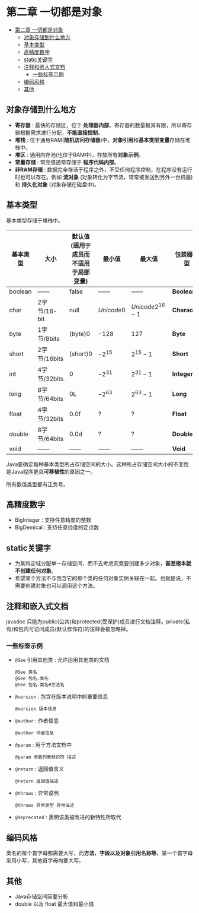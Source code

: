 # 第二章 一切都是对象

- [第二章 一切都是对象](#)
    - [对象存储到什么地方](#)
    - [基本类型](#)
    - [高精度数字](#)
    - [static关键字](#static)
    - [注释和嵌入式文档](#)
        - [一些标签示例](#)
    - [编码风格](#)
    - [其他](#)

## 对象存储到什么地方
- **寄存器** : 最快的存储区，位于 **处理器内部**。寄存器的数量极其有限，所以寄存器根据需求进行分配，**不能直接控制**。
- **堆栈** : 位于通用RAM(**随机访问存储器**)中，**对象引用**和**基本类型变量**存储在堆栈中。
- **堆区** : 通用内存池(也位于RAM中)，存放所有**对象示例**。
- **常量存储** : 常亮值通常存储于 **程序代码内部**。
- **非RAM存储** : 数据完全存活于程序之外，不受任何程序控制，在程序没有运行时也可以存在。例如 **流对象** (对象转化为字节流，常常被发送到另外一台机器) 和 **持久化对象** (对象存储在磁盘中)。

## 基本类型
基本类型存储于堆栈中。

| 基本类型 | 大小         | 默认值(适用于成员而不适用于局部变量) | 最小值      | 最大值               | 包装器类型    |
| -------- | ------------ | ------------------------------------ | ----------- | -------------------- | ------------- |
| boolean  | ——         | false                                | ——        | ——                 | **Boolean**   |
| char     | 2字节/16-bit | null                                 | $Unicode 0$ | $Unicode 2^{16} - 1$ | **Character** |
| byte     | 1字节/8bits  | (byte)0                              | $-128$     | $127$                | **Byte**      |
| short    | 2字节/16bits | (short)0                             | $-2^{15}$   | $2^{15}-1$           | **Short**     |
| int      | 4字节/32bits | 0                                    | $-2^{31}$   | $2^{31}-1$           | **Integer**   |
| long     | 8字节/64bits | 0L                                   | $-2^{63}$   | $2^{63}-1$           | **Long**      |
| float    | 4字节/32bits | 0.0f                                 | ?           | ?                    | **Float**     |
| double   | 8字节/64bits | 0.0d                                 | ?           | ?                    | **Double**    |
| void     | ——         | ——                                 | ——        | ——                 | **Void**      |

Java要确定每种基本类型所占存储空间的大小。这种所占存储空间大小的不变性是Java程序更具**可移植性**的原因之一。

所有数值类型都有正负号。

## 高精度数字
- BigInteger : 支持任意精度的整数
- BigDemical : 支持任意经度的定点数

## static关键字
- 为某特定域分配单一存储空间，而不去考虑究竟要创建多少对象，**甚至根本就不创建任何对象**。
- 希望某个方法不与包含它的那个类的任何对象实例关联在一起。也就是说，不需要创建对象也可以调用这个方法。

## 注释和嵌入式文档
javadoc 只能为public(公共)和protected(受保护)成员进行文档注释。private(私有)和包内可访问成员(默认修饰符)的注释会被忽略掉。
### 一些标签示例
- `@See` 引用其他类 : 允许运用其他类的文档
    ```
    @See 类名
    @See 包名.类名
    @See 包名.类名#方法名
    ```
- `@version` : 包含在版本说明中的重要信息
    ```
    @version 版本信息 
    ```
- `@author` : 作者信息
    ```
    @author 作者信息
    ```
- `@param` : 用于方法文档中
    ```
    @param 参数列表标识符 描述
    ```
- `@return` : 返回值含义
    ```
    @return 返回值描述
    ```
- `@throws` : 异常说明
    ```
    @throws 异常类型 异常描述
    ```
- `@Deprecated` : 表明该类被改进的新特性所取代

## 编码风格
类名的每个首字母都需要大写，而**方法、字段以及对象引用名称等**，第一个首字母采用小写，其他首字母均要大写。

## 其他
- Java存储空间简要分析
- double 以及 float 最大值和最小值